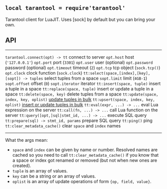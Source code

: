 
## `local tarantool = require'tarantool'`

Tarantool client for LuaJIT.
Uses [sock] by default but you can bring your own.

## API

------------------------------------------------- ----------------------------
`tarantool.connect(opt) -> tt`                    connect to server
`opt.host`                                        host (`'127.0.0.1'`)
`opt.port`                                        port (`3301`)
`opt.user`                                        user (optional)
`opt.password`                                    password (optional)
`opt.timeout`                                     timeout (`2`)
`opt.tcp`                                         tcp object (`sock.tcp()`)
`opt.clock`                                       clock function (`sock.clock`)
`tt:select(space,[index],[key],[sopt]) -> tuples` select tuples from a space
`sopt.limit`                                      limit (`4GB-1`)
`sopt.offset`                                     offset (`0`)
`sopt.iterator`                                   iterator
`tt:insert(space, tuple)`                         insert a tuple in a space
`tt:replace(space, tuple)`                        insert or update a tuple in a space
`tt:delete(space, key)`                           delete tuples from a space
`tt:update(space, index, key, oplist)`            [update tuples in bulk](https://www.tarantool.io/en/doc/latest/reference/reference_lua/box_space/update/)
`tt:upsert(space, index, key, oplist)`            [insert or update tuples in bulk](https://www.tarantool.io/en/doc/latest/reference/reference_lua/box_space/upsert/)
`tt:eval(expr, ...) -> ...`                       eval Lua expression on the server
`tt:call(fn, ...) -> ...`                         call Lua function on the server
`tt:query([opt,]sql|stmt_id, ...) -> ...`         execute SQL query
`tt:prepare(sql) -> stmt_id, params`              prepare SQL query
`tt:ping()`                                       ping
`tt:clear_metadata_cache()`                       clear `space` and `index` names
------------------------------------------------- ----------------------------

What the args mean:

* `space` and `index` can be given by name or number. Resolved names are
cached so you need to call `tt:clear_metadata_cache()` if you know that
a space or index got renamed or removed (but not when new ones are created).
* `tuple` is an array of values.
* `key` can be a string or an array of values.
* `oplist` is an array of update operations of form `{op, field, value}`.
